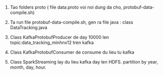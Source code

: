 1. Tao folders proto ( file data.proto voi noi dung da cho, protobuf-data-compile.sh)

2. Ta run file protobuf-data-compile.sh, gen ra file java : class DataTracking.java 

3. Class KafkaProtobufProducer de day 10000 len topic:data_tracking_minhnx12 tren kafka

4. Class KafkaProtobufConsumer de consume du lieu tu kafka

5. Class SparkStreaming lay du lieu kafka day len HDFS. partition by year, month, day, hour.

